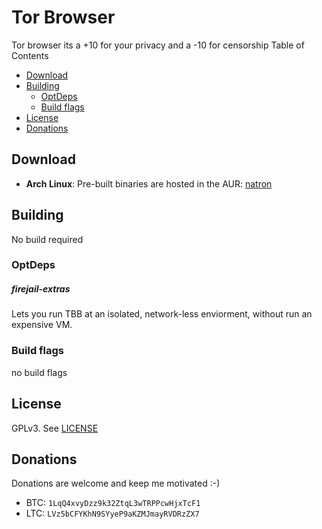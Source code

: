 # Tor Browser

Tor browser its a +10 for your privacy and a -10 for censorship
Table of Contents
* [Download](#download)
* [Building](#building)
    * [OptDeps](#OptDeps)
    * [Build flags](#build-flags)
* [License](#license)
* [Donations](#donations)



## Download
* **Arch Linux**:
Pre-built binaries are hosted in the AUR: [natron](https://aur.archlinux.org/packages/tor-browser-bin/)

## Building

No build required


### OptDeps

##### firejail-extras
Lets you run TBB at an isolated, network-less enviorment, without run an expensive VM.


### Build flags
no build flags


## License
GPLv3. See [LICENSE](LICENSE)

## Donations
Donations are welcome and keep me motivated :-)
* BTC: `1LqQ4xvyDzz9k32ZtqL3wTRPPcwHjxTcF1`
* LTC: `LVz5bCFYKhN9SYyeP9aKZMJmayRVDRzZX7`

